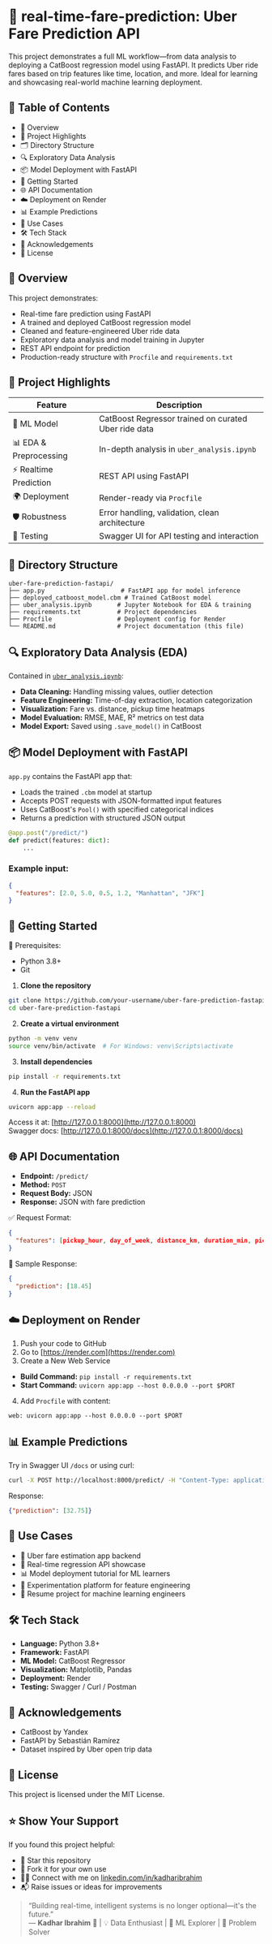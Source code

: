 
🚀 real-time-fare-prediction: Uber Fare Prediction API
=================================================================

This project demonstrates a full ML workflow—from data analysis to deploying a CatBoost regression model using FastAPI. It predicts Uber ride fares based on trip features like time, location, and more. Ideal for learning and showcasing real-world machine learning deployment.

📘 Table of Contents
--------------------
- 📌 Overview
- 🧠 Project Highlights
- 🗂️ Directory Structure
- 🔍 Exploratory Data Analysis
- 📦 Model Deployment with FastAPI
- 🚀 Getting Started
- 🌐 API Documentation
- ☁️ Deployment on Render
- 📊 Example Predictions
- 🎯 Use Cases
- 🛠️ Tech Stack
- 🙌 Acknowledgements
- 📜 License

📌 Overview
-----------
This project demonstrates:
- Real-time fare prediction using FastAPI
- A trained and deployed CatBoost regression model
- Cleaned and feature-engineered Uber ride data
- Exploratory data analysis and model training in Jupyter
- REST API endpoint for prediction
- Production-ready structure with `Procfile` and `requirements.txt`

🧠 Project Highlights
---------------------

| Feature              | Description                                             |
|----------------------|---------------------------------------------------------|
| 🧠 ML Model          | CatBoost Regressor trained on curated Uber ride data    |
| 📊 EDA & Preprocessing| In-depth analysis in `uber_analysis.ipynb`              |
| ⚡ Realtime Prediction| REST API using FastAPI                                  |
| 🌍 Deployment        | Render-ready via `Procfile`                              |
| 🛡️ Robustness        | Error handling, validation, clean architecture           |
| 🧪 Testing           | Swagger UI for API testing and interaction              |

📁 Directory Structure
----------------------

```
uber-fare-prediction-fastapi/
├── app.py                     # FastAPI app for model inference
├── deployed_catboost_model.cbm # Trained CatBoost model
├── uber_analysis.ipynb       # Jupyter Notebook for EDA & training
├── requirements.txt          # Project dependencies
├── Procfile                  # Deployment config for Render
└── README.md                 # Project documentation (this file)
```

🔍 Exploratory Data Analysis (EDA)
----------------------------------

Contained in [`uber_analysis.ipynb`](./uber_analysis.ipynb):
- **Data Cleaning:** Handling missing values, outlier detection
- **Feature Engineering:** Time-of-day extraction, location categorization
- **Visualization:** Fare vs. distance, pickup time heatmaps
- **Model Evaluation:** RMSE, MAE, R² metrics on test data
- **Model Export:** Saved using `.save_model()` in CatBoost

📦 Model Deployment with FastAPI
--------------------------------
`app.py` contains the FastAPI app that:
- Loads the trained `.cbm` model at startup
- Accepts POST requests with JSON-formatted input features
- Uses CatBoost's `Pool()` with specified categorical indices
- Returns a prediction with structured JSON output

```python
@app.post("/predict/")
def predict(features: dict):
    ...
```

### Example input:
```json
{
  "features": [2.0, 5.0, 0.5, 1.2, "Manhattan", "JFK"]
}
```

🚀 Getting Started
------------------

🔧 Prerequisites:
- Python 3.8+
- Git

1. **Clone the repository**
```bash
git clone https://github.com/your-username/uber-fare-prediction-fastapi.git
cd uber-fare-prediction-fastapi
```

2. **Create a virtual environment**
```bash
python -m venv venv
source venv/bin/activate  # For Windows: venv\Scripts\activate
```

3. **Install dependencies**
```bash
pip install -r requirements.txt
```

4. **Run the FastAPI app**
```bash
uvicorn app:app --reload
```
Access it at: [http://127.0.0.1:8000](http://127.0.0.1:8000)  
Swagger docs: [http://127.0.0.1:8000/docs](http://127.0.0.1:8000/docs)

🌐 API Documentation
--------------------

- **Endpoint:** `/predict/`
- **Method:** `POST`
- **Request Body:** JSON
- **Response:** JSON with fare prediction

✅ Request Format:
```json
{
  "features": [pickup_hour, day_of_week, distance_km, duration_min, pickup_area, dropoff_area]
}
```

🔁 Sample Response:
```json
{
  "prediction": [18.45]
}
```

☁️ Deployment on Render
------------------------
1. Push your code to GitHub  
2. Go to [https://render.com](https://render.com)  
3. Create a New Web Service  
- **Build Command:** `pip install -r requirements.txt`  
- **Start Command:** `uvicorn app:app --host 0.0.0.0 --port $PORT`  
4. Add `Procfile` with content:  
```
web: uvicorn app:app --host 0.0.0.0 --port $PORT
```

📊 Example Predictions
----------------------

Try in Swagger UI `/docs` or using curl:
```bash
curl -X POST http://localhost:8000/predict/ -H "Content-Type: application/json" -d '{"features": [15, 2, 8.3, 24, "Manhattan", "JFK"]}'
```
Response:
```json
{"prediction": [32.75]}
```

🎯 Use Cases
------------
- 📱 Uber fare estimation app backend
- 🧠 Real-time regression API showcase
- 📊 Model deployment tutorial for ML learners
- 🧪 Experimentation platform for feature engineering
- 💼 Resume project for machine learning engineers

🛠️ Tech Stack
-------------
- **Language:** Python 3.8+
- **Framework:** FastAPI
- **ML Model:** CatBoost Regressor
- **Visualization:** Matplotlib, Pandas
- **Deployment:** Render
- **Testing:** Swagger / Curl / Postman

🙌 Acknowledgements
-------------------
- CatBoost by Yandex
- FastAPI by Sebastián Ramírez
- Dataset inspired by Uber open trip data

📜 License
----------
This project is licensed under the MIT License.

⭐️ Show Your Support
---------------------
If you found this project helpful:
- 🌟 Star this repository
- 🍴 Fork it for your own use
- 🧑‍💻 Connect with me on [linkedin.com/in/kadharibrahim](#)
- 📬 Raise issues or ideas for improvements

> “Building real-time, intelligent systems is no longer optional—it's the future.”  
> — **Kadhar Ibrahim** 🚀 | 💡 Data Enthusiast | 🧠 ML Explorer | 🔧 Problem Solver
